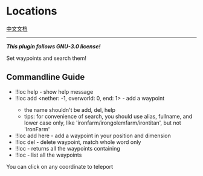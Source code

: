 # Locations

[中文文档](https://github.com/TISUnion/Locations/blob/master/README_cn.md)

------
***This plugin follows GNU-3.0 license!***

Set waypoints and search them!

## Commandline Guide
* !!loc help - show help message
* !!loc add <unique name> <x> <y> <z> <nether: -1, overworld: 0, end: 1> - add a waypoint
  * the name shouldn't be add, del, help
  * tips: for convenience of search, you should use alias, fullname, and lower case only, like 'ironfarm/irongolemfarm/irontitan', but not 'IronFarm'
* !!loc add <unique name> here - add a waypoint in your position and dimension
* !!loc del <name> - delete waypoint, match whole word only
* !!loc <keyword> - returns all the waypoints containing <keyword>
* !!loc - list all the waypoints

You can click on any coordinate to teleport
